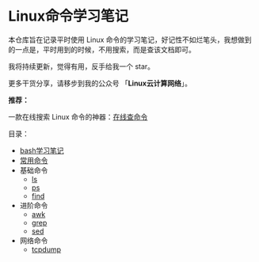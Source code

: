# Linux命令学习笔记

本仓库旨在记录平时使用 Linux 命令的学习笔记，好记性不如烂笔头，我想做到的一点是，平时用到的时候，不用搜索，而是查该文档即可。



我将持续更新，觉得有用，反手给我一个 star。



更多干货分享，请移步到我的公众号 「**Linux云计算网络**」。



**推荐：**

一款在线搜索 Linux 命令的神器：[在线查命令](<https://wangchujiang.com/linux-command/>)



目录：

- [bash学习笔记](https://github.com/ctimbai/linuxtools-notes/blob/master/bash.md)
- [常用命令](https://github.com/ctimbai/linuxtools-notes/blob/master/linux-summary.md)
- 基础命令
	- [ls](https://github.com/ctimbai/linuxtools-notes/blob/master/base/ls.md)
	- [ps](https://github.com/ctimbai/linuxtools-notes/blob/master/base/ps.md)
	- [find](https://github.com/ctimbai/linuxtools-notes/blob/master/base/find.md)
- 进阶命令
	- [awk](https://github.com/ctimbai/linuxtools-notes/blob/master/advance/awk.md)
	- [grep](https://github.com/ctimbai/linuxtools-notes/blob/master/advance/grep.md)
	- [sed](https://github.com/ctimbai/linuxtools-notes/blob/master/advance/sed.md)
- 网络命令
	- [tcpdump](https://github.com/ctimbai/linuxtools-notes/blob/master/network/tcpdump.md)

